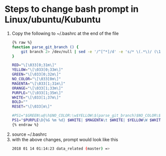 Steps to change bash prompt in Linux/ubuntu/Kubuntu
====================================================

1. Copy the following to ~/.bashrc at the end of the file
    ```bash
    {% raw %}
    function parse_git_branch () {
        git branch 2> /dev/null | sed -e '/^[^*]/d' -e 's/* \(.*\)/ (\1)/'
    }

    RED="\[\033[0;31m\]"
    YELLOW="\[\033[0;33m\]"
    GREEN="\[\033[0;32m\]"
    NO_COLOR="\[\033[0m\]"
    MAGENTA="\[\033[1;31m\]"
    ORANGE="\[\033[1;33m\]"
    PURPLE="\[\033[1;35m\]"
    WHITE="\[\033[1;37m\]"
    BOLD=""
    RESET="\[\033[m\]"
    
    #PS1="$GREEN\u@\h$NO_COLOR:\w$YELLOW\$(parse_git_branch)$NO_COLOR\$ "
    PS1="$PURPLE\D{%G %m %d} $WHITE| $MAGENTA\t $WHITE| $YELLOW\W $WHITE|$GREEN\$(parse_git_branch)$RESET \n$RED=> $RESET"
    {% endraw %}
    ```
2. source ~/.bashrc
3. with the above changes, prompt would look like this
    ```bash
    2018 01 14 01:14:23 data_related (master) =>
    ```



